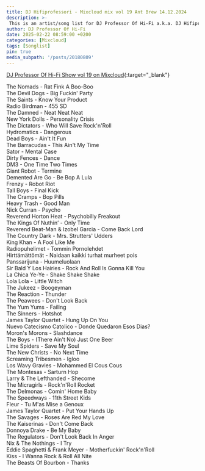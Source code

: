 ```yaml
---
title: DJ Hifiprofessori - Mixcloud mix vol 19 Ant Brew 14.12.2024
description: >-
 This is an artist/song list for DJ Professor Of Hi-Fi a.k.a. DJ Hifiprofessori Mixloud mix.
author: DJ Professor Of Hi-Fi
date: 2025-02-22 08:59:00 +0200
categories: [Mixcloud]
tags: [Songlist]
pin: true
media_subpath: '/posts/20180809'
---
```


[DJ Professor Of Hi-Fi Show vol 19 on Mixcloud](https://www.mixcloud.com/JohannesPirulainen/dj-professor-of-hi-fi-show-vol-19-dj-hifiprofessori-at-ant-brew-lahti-14122025/){:target="_blank"}

The Nomads - Rat Fink A Boo-Boo  
The Devil Dogs - Big Fuckin' Party  
The Saints - Know Your Product  
Radio Birdman - 455 SD  
The Damned - Neat Neat Neat  
New York Dolls - Personality Crisis  
The Dictators - Who Will Save Rock'n'Roll  
Hydromatics - Dangerous  
Dead Boys - Ain't It Fun  
The Barracudas - This Ain't My Time  
Sator - Mental Case  
Dirty Fences - Dance  
DM3 - One Time Two Times  
Giant Robot - Termine  
Demented Are Go - Be Bop A Lula  
Frenzy - Robot Riot  
Tall Boys - Final Kick  
The Cramps - Bop Pills  
Heavy Trash - Good Man  
Nick Curran - Psycho  
Reverend Horton Heat - Psychobilly Freakout  
The Kings Of Nuthin’ - Only Time  
Reverend Beat-Man & Izobel Garcia - Come Back Lord  
The Country Dark - Mrs. Strutters' Udders  
King Khan - A Fool Like Me  
Radiopuhelimet - Tommin Pornolehdet  
Hirttämättömät - Naidaan kaikki turhat murheet pois  
Panssarijuna - Huumeluolaan  
Sir Bald Y Los Hairies - Rock And Roll Is Gonna Kill You  
La Chica Ye-Ye - Shake Shake Shake  
Lola Lola - Little Witch  
The Jukeez - Boogeyman  
The Reaction - Thunder  
The Peawees - Don't Look Back  
The Yum Yums - Failing  
The Sinners - Hotshot  
James Taylor Quartet - Hung Up On You  
Nuevo Catecismo Catolico - Donde Quedaron Esos Dias?  
Moron's Morons - Slashdance  
The Boys - (There Ain't No) Just One Beer  
Lime Spiders - Save My Soul  
The New Christs - No Next Time  
Screaming Tribesmen - Igloo  
Los Wavy Gravies - Mohammed El Cous Cous  
The Montesas - Sarturn Hop  
Larry & The Lefthanded - Shecome  
The Micragirls - Rock'n'Roll Rocket  
The Delmonas - Comin' Home Baby  
The Speedways - 11th Street Kids  
Fleur - Tu M'as Mise a Genoux  
James Taylor Quartet - Put Your Hands Up  
The Savages - Roses Are Red My Love  
The Kaiserinas - Don't Come Back  
Donnoya Drake - Be My Baby  
The Regulators - Don't Look Back In Anger  
Nix & The Nothings - I Try  
Eddie Spaghetti & Frank Meyer - Motherfuckin' Rock'n'Roll  
Kiss - I Wanna Rock & Roll All Nite  
The Beasts Of Bourbon - Thanks  